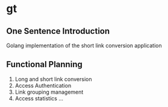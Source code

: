 # gt
## One Sentence Introduction
Golang implementation of the short link conversion application
## Functional Planning
1. Long and short link conversion
2. Access Authentication
3. Link grouping management
4. Access statistics
...

